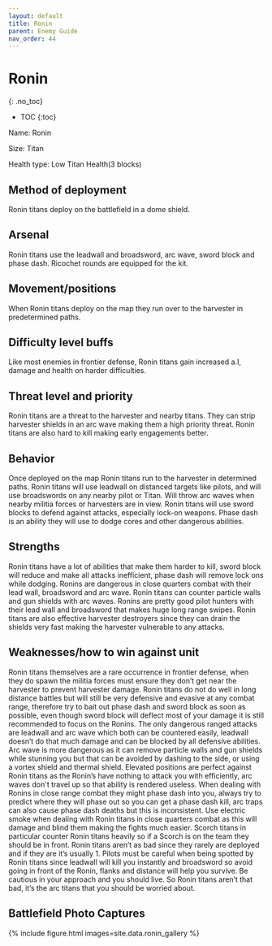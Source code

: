 ```yaml
---
layout: default
title: Ronin
parent: Enemy Guide
nav_order: 44
---
```


# Ronin
{: .no_toc}

- TOC
{:toc}

Name: Ronin

Size: Titan

Health type: Low Titan Health(3 blocks)

## Method of deployment

Ronin titans deploy on the battlefield in a dome shield.

## Arsenal

Ronin titans use the leadwall and broadsword, arc wave, sword block and phase dash. Ricochet rounds are equipped for the kit. 

## Movement/positions

When Ronin titans deploy on the map they run over to the harvester in predetermined paths. 

## Difficulty level buffs

Like most enemies in frontier defense, Ronin titans gain increased a.I, damage and health on harder difficulties.

## Threat level and priority 

Ronin titans are a threat to the harvester and nearby titans. They can strip harvester shields in an arc wave making them a high priority threat. Ronin titans are also hard to kill making early engagements better.

## Behavior

Once deployed on the map Ronin titans run to the harvester in determined paths. Ronin titans will use leadwall on distanced targets like pilots, and will use broadswords on any nearby pilot or Titan. Will throw arc waves when nearby militia forces or harvesters are in view. Ronin titans will use sword blocks to defend against attacks, especially lock-on weapons. Phase dash is an ability they will use to dodge cores and other dangerous abilities. 

## Strengths

Ronin titans have a lot of abilities that make them harder to kill, sword block will reduce and make all attacks inefficient, phase dash will remove lock ons while dodging. Ronins are dangerous in close quarters combat with their lead wall, broadsword and arc wave. Ronin titans can counter particle walls and gun shields with arc waves. Ronins are pretty good pilot hunters with their lead wall and broadsword that makes huge long range swipes. Ronin titans are also effective harvester destroyers since they can drain the shields very fast making the harvester vulnerable to any attacks.

## Weaknesses/how to win against unit 

Ronin titans themselves are a rare occurrence in frontier defense, when they do spawn the militia forces must ensure they don’t get near the harvester to prevent harvester damage. Ronin titans do not do well in long distance battles but will still be very defensive and evasive at any combat range, therefore try to bait out phase dash and sword block as soon as possible, even though sword block will deflect most of your damage it is still recommended to focus on the Ronins. The only dangerous ranged attacks are leadwall and arc wave which both can be countered easily, leadwall doesn’t do that much damage and can be blocked by all defensive abilities. Arc wave is more dangerous as it can remove particle walls and gun shields while stunning you but that can be avoided by dashing to the side, or using a vortex shield and thermal shield. Elevated positions are perfect against Ronin titans as the Ronin’s have nothing to attack you with efficiently, arc waves don't travel up so that ability is rendered useless. When dealing with Ronins in close range combat they might phase dash into you, always try to predict where they will phase out so you can get a phase dash kill, arc traps can also cause phase dash deaths but this is inconsistent. Use electric smoke when dealing with Ronin titans in close quarters combat as this will damage and blind them making the fights much easier. Scorch titans in particular counter Ronin titans heavily so if a Scorch is on the team they should be in front. Ronin titans aren’t as bad since they rarely are deployed and if they are it’s usually 1. Pilots must be careful when being spotted by Ronin titans since leadwall will kill you instantly and broadsword so avoid going in front of the Ronin, flanks and distance will help you survive. Be cautious in your approach and you should live. So Ronin titans aren’t that bad, it’s the arc titans that you should be worried about. 

## Battlefield Photo Captures

{% include figure.html images=site.data.ronin_gallery %}
